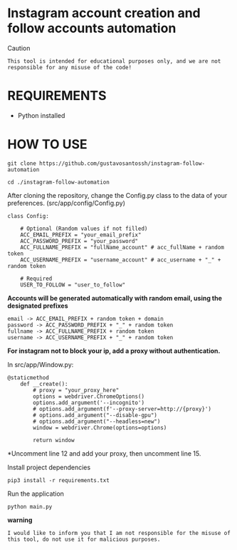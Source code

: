 # Instagram account creation and follow accounts automation

> [!CAUTION]
> ```This tool is intended for educational purposes only, and we are not responsible for any misuse of the code!```

# REQUIREMENTS

- Python installed

# HOW TO USE

```
git clone https://github.com/gustavosantossh/instagram-follow-automation

cd ./instagram-follow-automation
```

After cloning the repository, change the Config.py class to the data of your preferences. (src/app/config/Config.py)

```
class Config:

    # Optional (Random values if not filled)
    ACC_EMAIL_PREFIX = "your_email_prefix" 
    ACC_PASSWORD_PREFIX = "your_password" 
    ACC_FULLNAME_PREFIX = "fullName_account" # acc_fullName + random token
    ACC_USERNAME_PREFIX = "username_account" # acc_username + "_" + random token

    # Required
    USER_TO_FOLLOW = "user_to_follow"
```

**Accounts will be generated automatically with random email, using the designated prefixes** 

```
email -> ACC_EMAIL_PREFIX + random token + domain
password -> ACC_PASSWORD_PREFIX + "_" + random token
fullname -> ACC_FULLNAME_PREFIX + random token
username -> ACC_USERNAME_PREFIX + "_" + random token
```

**For instagram not to block your ip, add a proxy without authentication.**

In src/app/Window.py:

```
@staticmethod
    def __create():
        # proxy = "your_proxy_here"
        options = webdriver.ChromeOptions()
        options.add_argument('--incognito')
        # options.add_argument(f'--proxy-server=http://{proxy}')
        # options.add_argument("--disable-gpu")
        # options.add_argument("--headless=new")
        window = webdriver.Chrome(options=options)
        
        return window
```
*Uncomment line 12 and add your proxy, then uncomment line 15.

Install project dependencies

```
pip3 install -r requirements.txt
```

Run the application

```
python main.py
```

**warning**

```console
I would like to inform you that I am not responsible for the misuse of this tool, do not use it for malicious purposes.
```
